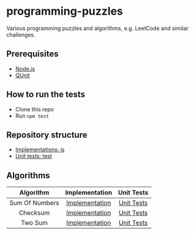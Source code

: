 # programming-puzzles
Various programming puzzles and algorithms, e.g. LeetCode and similar challenges.

## Prerequisites
* [Node.js](https://nodejs.org/)
* [QUnit](https://qunitjs.com/)

## How to run the tests
* Clone this repo
* Run `npm test`

## Repository structure
* [Implementations: js](js)
* [Unit tests: test](test)

## Algorithms
| Algorithm | Implementation | Unit Tests |
|:-:|:-:|:-:|
| Sum Of Numbers | [Implementation](js/sum-of-numbers.js) | [Unit Tests](test/sum-of-numbers.js) |
| Checksum | [Implementation](js/checksum.js) | [Unit Tests](test/checksum.js) |
| Two Sum | [Implementation](js/two-sum.js) | [Unit Tests](test/two-sum.js) |